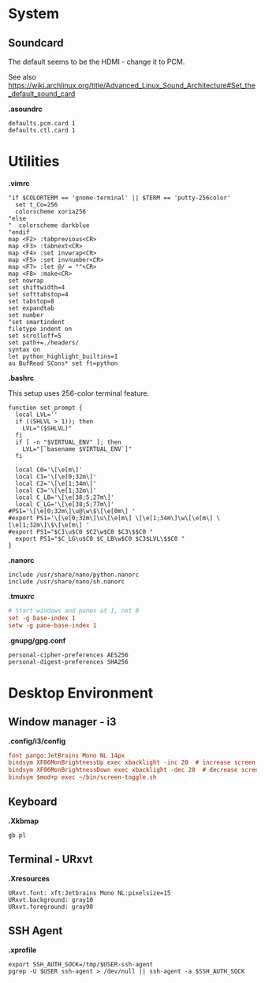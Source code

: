 # System

## Soundcard

The default seems to be the HDMI - change it to PCM.

See also https://wiki.archlinux.org/title/Advanced_Linux_Sound_Architecture#Set_the_default_sound_card

**.asoundrc**
```
defaults.pcm.card 1
defaults.ctl.card 1
```

# Utilities

**.vimrc**
```vim
"if $COLORTERM == 'gnome-terminal' || $TERM == 'putty-256color'
  set t_Co=256
  colorscheme xoria256
"else
"  colorscheme darkblue
"endif
map <F2> :tabprevious<CR>
map <F3> :tabnext<CR>
map <F4> :set invwrap<CR>
map <F5> :set invnumber<CR>
map <F7> :let @/ = ""<CR>
map <F8> :make<CR>
set nowrap
set shiftwidth=4
set softtabstop=4
set tabstop=8
set expandtab
set number
"set smartindent
filetype indent on
set scrolloff=5
set path+=./headers/
syntax on
let python_highlight_builtins=1
au BufRead SCons* set ft=python
```

**.bashrc**

This setup uses 256-color terminal feature.

```shell
function set_prompt {
  local LVL=''
  if ((SHLVL > 1)); then
    LVL="($SHLVL)"
  fi
  if [ -n "$VIRTUAL_ENV" ]; then
    LVL="[`basename $VIRTUAL_ENV`]"
  fi

  local C0='\[\e[m\]'
  local C1='\[\e[0;32m\]'
  local C2='\[\e[1;34m\]'
  local C3='\[\e[1;32m\]'
  local C_LB='\[\e[38;5;27m\]'
  local C_LG='\[\e[38;5;77m\]'
#PS1='\[\e[0;32m\]\u@\w\$\[\e[0m\] '
#export PS1='\[\e[0;32m\]\u\[\e[m\] \[\e[1;34m\]\w\[\e[m\] \[\e[1;32m\]\$\[\e[m\] '
#export PS1="$C1\u$C0 $C2\w$C0 $C3\$$C0 "
  export PS1="$C_LG\u$C0 $C_LB\w$C0 $C3$LVL\$$C0 "
}
```

**.nanorc**
```
include /usr/share/nano/python.nanorc
include /usr/share/nano/sh.nanorc
```

**.tmuxrc**
```ini
# Start windows and panes at 1, not 0
set -g base-index 1
setw -g pane-base-index 1
```

**.gnupg/gpg.conf**
```
personal-cipher-preferences AES256
personal-digest-preferences SHA256
```

# Desktop Environment

## Window manager - i3

**.config/i3/config**
```ini
font pango:JetBrains Mono NL 14px
bindsym XF86MonBrightnessUp exec xbacklight -inc 20  # increase screen brightness
bindsym XF86MonBrightnessDown exec xbacklight -dec 20  # decrease screen brightness
bindsym $mod+p exec ~/bin/screen-toggle.sh
```

## Keyboard

**.Xkbmap**
```
gb pl
```

## Terminal - URxvt

**.Xresources**
```
URxvt.font: xft:Jetbrains Mono NL:pixelsize=15
URxvt.background: gray10
URxvt.foreground: gray90
```

## SSH Agent

**.xprofile**
```shell
export SSH_AUTH_SOCK=/tmp/$USER-ssh-agent
pgrep -U $USER ssh-agent > /dev/null || ssh-agent -a $SSH_AUTH_SOCK
```
